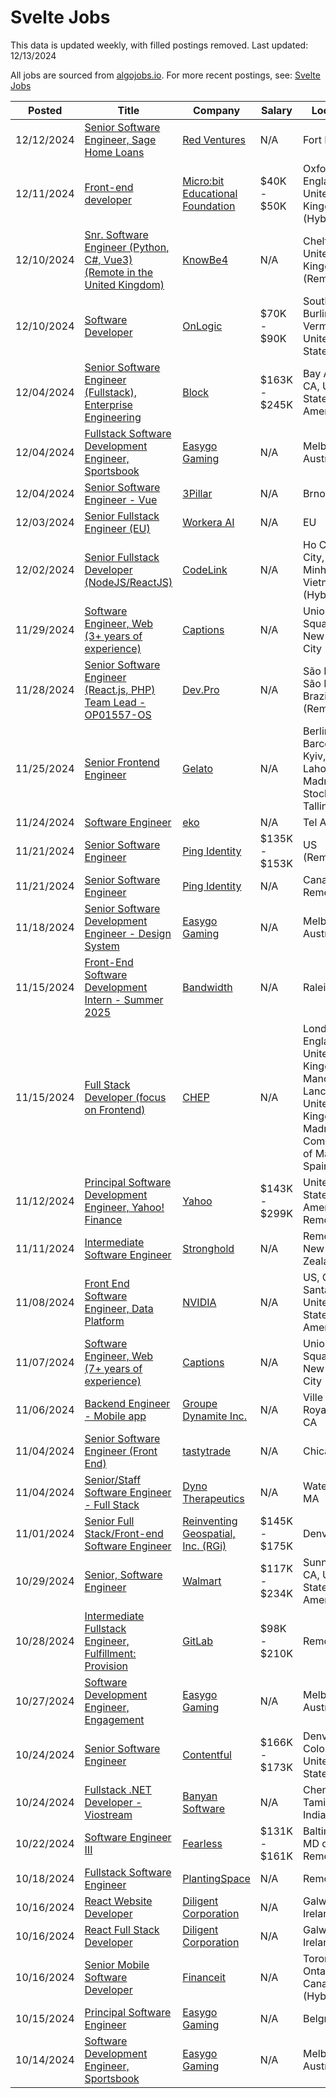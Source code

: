 # Svelte Jobs

This data is updated weekly, with filled postings removed. Last updated: 12/13/2024

All jobs are sourced from [algojobs.io](https://algojobs.io/). For more recent postings, see: [Svelte Jobs](https://algojobs.io/jobs/svelte)

| Posted | Title | Company | Salary | Location |
| --- | --- | --- | --- | --- |
| 12/12/2024 | [Senior Software Engineer, Sage Home Loans](https://algojobs.io/jobs/2574740) | [Red Ventures](https://algojobs.io/company/redventures/) | N/A | Fort Mill, SC |
| 12/11/2024 | [Front-end developer](https://algojobs.io/jobs/2571081) | [Micro:bit Educational Foundation](https://algojobs.io/company/micro-bit-educational-foundation/) | $40K - $50K | Oxford, England, United Kingdom (Hybrid) |
| 12/10/2024 | [Snr. Software Engineer (Python, C#, Vue3) (Remote in the United Kingdom)](https://algojobs.io/jobs/2548792) | [KnowBe4](https://algojobs.io/company/knowbe4/) | N/A | Cheltenham, United Kingdom (Remote) |
| 12/10/2024 | [Software Developer](https://algojobs.io/jobs/2546134) | [OnLogic](https://algojobs.io/company/onlogic-inc/) | $70K - $90K | South Burlington, Vermont, United States |
| 12/04/2024 | [Senior Software Engineer (Fullstack), Enterprise Engineering](https://algojobs.io/jobs/2494050) | [Block](https://algojobs.io/company/block/) | $163K - $245K | Bay Area, CA, United States of America |
| 12/04/2024 | [Fullstack Software Development Engineer, Sportsbook](https://algojobs.io/jobs/2492296) | [Easygo Gaming](https://algojobs.io/company/easygo/) | N/A | Melbourne, Australia |
| 12/04/2024 | [Senior Software Engineer - Vue](https://algojobs.io/jobs/2491225) | [3Pillar](https://algojobs.io/company/3pillarglobal/) | N/A | Brno |
| 12/03/2024 | [Senior Fullstack Engineer (EU)](https://algojobs.io/jobs/2477231) | [Workera AI](https://algojobs.io/company/workera/) | N/A | EU |
| 12/02/2024 | [Senior Fullstack Developer (NodeJS/ReactJS)](https://algojobs.io/jobs/2461029) | [CodeLink](https://algojobs.io/company/codelink/) | N/A | Ho Chi Minh City, Ho Chi Minh City, Vietnam (Hybrid) |
| 11/29/2024 | [Software Engineer, Web (3+ years of experience)](https://algojobs.io/jobs/2307481) | [Captions](https://algojobs.io/company/captions/) | N/A | Union Square, New York City |
| 11/28/2024 | [Senior Software Engineer (React.js, PHP) Team Lead - OP01557-OS](https://algojobs.io/jobs/2302637) | [Dev.Pro](https://algojobs.io/company/devpro/) | N/A | São Paulo, São Paulo, Brazil (Remote) |
| 11/25/2024 | [Senior Frontend Engineer](https://algojobs.io/jobs/2272512) | [Gelato](https://algojobs.io/company/gelato/) | N/A | Berlin, Barcelona, Kyiv, Lahore, Madrid, Stockholm, Tallinn |
| 11/24/2024 | [Software Engineer](https://algojobs.io/jobs/2272748) | [eko](https://algojobs.io/company/eko/) | N/A | Tel Aviv |
| 11/21/2024 | [Senior Software Engineer](https://algojobs.io/jobs/2257165) | [Ping Identity](https://algojobs.io/company/pingidentity/) | $135K - $153K | US (Remote) |
| 11/21/2024 | [Senior Software Engineer](https://algojobs.io/jobs/2257164) | [Ping Identity](https://algojobs.io/company/pingidentity/) | N/A | Canada - Remote |
| 11/18/2024 | [Senior Software Development Engineer - Design System](https://algojobs.io/jobs/2228150) | [Easygo Gaming](https://algojobs.io/company/easygo/) | N/A | Melbourne, Australia |
| 11/15/2024 | [Front-End Software Development Intern - Summer 2025](https://algojobs.io/jobs/2212432) | [Bandwidth](https://algojobs.io/company/bandwidth/) | N/A | Raleigh, NC |
| 11/15/2024 | [Full Stack Developer (focus on Frontend)](https://algojobs.io/jobs/2215990) | [CHEP](https://algojobs.io/company/brambles/) | N/A | London, England, United Kingdom / Manchester, Lancashire, United Kingdom / Madrid, Community of Madrid, Spain / ... |
| 11/12/2024 | [Principal Software Development Engineer, Yahoo! Finance](https://algojobs.io/jobs/2187202) | [Yahoo](https://algojobs.io/company/ouryahoo/) | $143K - $299K | United States of America - Remote |
| 11/11/2024 | [Intermediate Software Engineer](https://algojobs.io/jobs/2174472) | [Stronghold](https://algojobs.io/company/stronghold/) | N/A | Remote - New Zealand |
| 11/08/2024 | [Front End Software Engineer, Data Platform](https://algojobs.io/jobs/2173231) | [NVIDIA](https://algojobs.io/company/nvidia/) | N/A | US, CA, Santa Clara, United States of America |
| 11/07/2024 | [Software Engineer, Web (7+ years of experience)](https://algojobs.io/jobs/2159326) | [Captions](https://algojobs.io/company/captions/) | N/A | Union Square, New York City |
| 11/06/2024 | [Backend Engineer - Mobile app](https://algojobs.io/jobs/2447163) | [Groupe Dynamite Inc.](https://algojobs.io/company/cagroupedynamite/) | N/A | Ville Mont-Royal, QC, CA |
| 11/04/2024 | [Senior Software Engineer (Front End)](https://algojobs.io/jobs/2130105) | [tastytrade](https://algojobs.io/company/tastytrade/) | N/A | Chicago, IL |
| 11/04/2024 | [Senior/Staff Software Engineer - Full Stack](https://algojobs.io/jobs/2130025) | [Dyno Therapeutics](https://algojobs.io/company/dynotherapeutics/) | N/A | Watertown, MA |
| 11/01/2024 | [Senior Full Stack/Front-end Software Engineer](https://algojobs.io/jobs/2119182) | [Reinventing Geospatial, Inc. (RGi)](https://algojobs.io/company/rgi/) | $145K - $175K | Denver, CO |
| 10/29/2024 | [Senior, Software Engineer](https://algojobs.io/jobs/2117749) | [Walmart](https://algojobs.io/company/walmart/) | $117K - $234K | Sunnyvale, CA, United States of America |
| 10/28/2024 | [Intermediate Fullstack Engineer, Fulfillment: Provision](https://algojobs.io/jobs/2084805) | [GitLab](https://algojobs.io/company/gitlab/) | $98K - $210K | Remote |
| 10/27/2024 | [Software Development Engineer, Engagement](https://algojobs.io/jobs/2080197) | [Easygo Gaming](https://algojobs.io/company/easygo/) | N/A | Melbourne, Australia |
| 10/24/2024 | [Senior Software Engineer](https://algojobs.io/jobs/2065618) | [Contentful](https://algojobs.io/company/contentful/) | $166K - $173K | Denver, Colorado, United States |
| 10/24/2024 | [Fullstack .NET Developer - Viostream](https://algojobs.io/jobs/2056860) | [Banyan Software](https://algojobs.io/company/banyansoftware/) | N/A | Chennai, Tamil Nadu, India |
| 10/22/2024 | [Software Engineer III](https://algojobs.io/jobs/2049029) | [Fearless](https://algojobs.io/company/fearless/) | $131K - $161K | Baltimore, MD or Remote |
| 10/18/2024 | [Fullstack Software Engineer](https://algojobs.io/jobs/2025826) | [PlantingSpace](https://algojobs.io/company/planting.space/) | N/A | Remote |
| 10/16/2024 | [React Website Developer](https://algojobs.io/jobs/2009798) | [Diligent Corporation](https://algojobs.io/company/diligentcorporation/) | N/A | Galway, Ireland |
| 10/16/2024 | [React Full Stack Developer](https://algojobs.io/jobs/2009795) | [Diligent Corporation](https://algojobs.io/company/diligentcorporation/) | N/A | Galway, Ireland |
| 10/16/2024 | [Senior Mobile Software Developer](https://algojobs.io/jobs/2007027) | [Financeit](https://algojobs.io/company/financeit/) | N/A | Toronto, Ontario, Canada (Hybrid) |
| 10/15/2024 | [Principal Software Engineer](https://algojobs.io/jobs/1999247) | [Easygo Gaming](https://algojobs.io/company/easygo/) | N/A | Belgrade |
| 10/14/2024 | [Software Development Engineer, Sportsbook](https://algojobs.io/jobs/1990028) | [Easygo Gaming](https://algojobs.io/company/easygo/) | N/A | Melbourne, Australia |